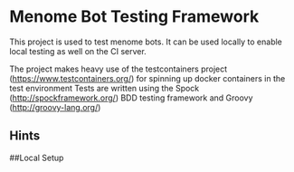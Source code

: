 # Menome Bot Testing Framework

This project is used to test menome bots. It can be used locally to enable local testing as well on the CI server.

The project makes heavy use of the testcontainers project (https://www.testcontainers.org/) for spinning up docker containers in the test environment
Tests are written using the Spock (http://spockframework.org/) BDD testing framework and Groovy (http://groovy-lang.org/)

## Hints


##Local Setup